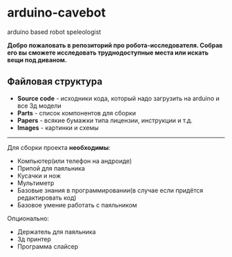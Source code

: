 # arduino-cavebot
arduino based robot speleologist

**Добро пожаловать в репозиторий про робота-исследователя. Собрав его вы сможете исследовать труднодоступные места или искать вещи под диваном.**

## Файловая структура
- **Source code** - исходники кода, который надо загрузить на arduino и все 3д модели
- **Parts** - список компонентов для сборки
- **Papers** - всякие бумажки типа лицензии, инструкции и т.д.
- **Images** - картинки и схемы
---
Для сборки проекта **необходимы**:
- Компьютер(или телефон на андроиде)
- Припой для паяльника
- Кусачки и нож
- Мультиметр
- Базовые знания в программировании(в случае если придётся редактировать код)
- Базовое умение работать с паяльником

Опционально:
- Держатель для паяльника
- 3д принтер
- Программа слайсер

